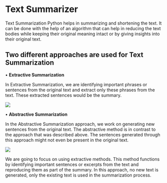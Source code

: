 # Text Summarizer

Text Summarization Python helps in summarizing and shortening the text. It can be done with the help of an algorithm that can help in reducing the text bodies while keeping their original meaning intact or by giving insights into their original text.

## Two different approaches are used for Text Summarization

• **Extractive Summarization**

In Extractive Summarization, we are identifying important phrases or sentences from the original text and extract only these phrases from the text. These extracted sentences would be the summary.

![](https://lh3.googleusercontent.com/trCR1Oav-Io888npW16rRzcB6hRMcXJrJemLK2znK9mC5ODoUX7NG9Sjn45JXzLEl8ERm4QoGHpwBxntFVzhJ4ITraVsYogslm1_TR_KkvdmSiINpVxr-uBGBbNcK_EI6OuRFfU)

• **Abstractive Summarization**

In the Abstractive Summarization approach, we work on generating new sentences from the original text. The abstractive method is in contrast to the approach that was described above. The sentences generated through this approach might not even be present in the original text.

![](https://lh5.googleusercontent.com/2I_KpeN5xafR4dvnqGAn4U2L8zu2Ih9BmiJ5V741dz3zxjcLPwomA_RUEvnfk_ebtNV69yC0zDHC5MjooNAX_0cwarW8B6fayAWth_Yp02q8rpErUATP7KDT2DAU40DsbBYgDYs)

We are going to focus on using extractive methods. This method functions by identifying important sentences or excerpts from the text and reproducing them as part of the summary. In this approach, no new text is generated, only the existing text is used in the summarization process. 

